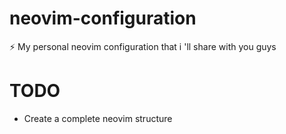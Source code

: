 # neovim-configuration
⚡️ My personal neovim configuration that i 'll share with you guys

# TODO 

- Create a complete neovim structure
